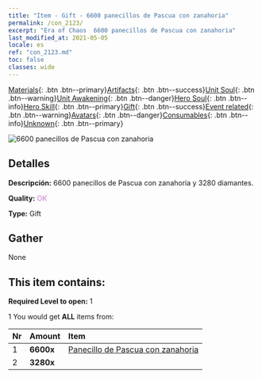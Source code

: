 ```yaml
---
title: "Item - Gift - 6600 panecillos de Pascua con zanahoria"
permalink: /con_2123/
excerpt: "Era of Chaos  6600 panecillos de Pascua con zanahoria"
last_modified_at: 2021-05-05
locale: es
ref: "con_2123.md"
toc: false
classes: wide
---
```

 [Materials](/ItemsES/){: .btn .btn--primary}[Artifacts](/ItemsES/Artifacts/){: .btn .btn--success}[Unit Soul](/ItemsES/UnitSoul/){: .btn .btn--warning}[Unit Awakening](/ItemsES/UnitAwakening/){: .btn .btn--danger}[Hero Soul](/ItemsES/HeroSoul/){: .btn .btn--info}[Hero Skill](/ItemsES/HeroSkill/){: .btn .btn--primary}[Gift](/ItemsES/Gift/){: .btn .btn--success}[Event related](/ItemsES/Events/){: .btn .btn--warning}[Avatars](/ItemsES/Avatars/){: .btn .btn--danger}[Consumables](/ItemsES/Consumables/){: .btn .btn--info}[Unknown](/ItemsES/Unknown/){: .btn .btn--primary}

 ![6600 panecillos de Pascua con zanahoria](/images/t/i_907590.png)

## Detalles
 **Descripción:** 6600 panecillos de Pascua con zanahoria y 3280 diamantes.

 **Quality:** <span style="color: #DA70D6">OK</span>

 **Type:** Gift

## Gather

  None

## This item contains:

 **Required Level to open:** 1

 1 You would get **ALL** items  from:

  | Nr | Amount |     Item    |
  |:---|:-------|:------------|
  | 1 |  **6600x** | [Panecillo de Pascua con zanahoria](/ItemsES/con_2119/) |  | 
  | 2 |  **3280x** | <i class="fas fa-gem"/> |  | 
